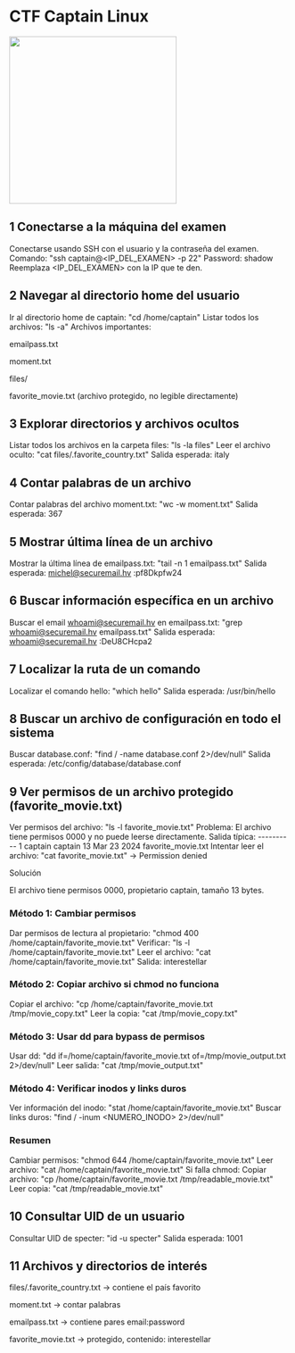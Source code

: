 # CTF Captain Linux
<img src="https://pbs.twimg.com/profile_images/824801278614204416/x9uWuwPm_400x400.jpg" width="300"/>

## 1 Conectarse a la máquina del examen

Conectarse usando SSH con el usuario y la contraseña del examen.
Comando: "ssh captain@<IP_DEL_EXAMEN> -p 22"
Password: shadow
Reemplaza <IP_DEL_EXAMEN> con la IP que te den.

## 2 Navegar al directorio home del usuario

Ir al directorio home de captain: "cd /home/captain"
Listar todos los archivos: "ls -a"
Archivos importantes:

emailpass.txt

moment.txt

files/

favorite_movie.txt (archivo protegido, no legible directamente)

## 3 Explorar directorios y archivos ocultos

Listar todos los archivos en la carpeta files: "ls -la files"
Leer el archivo oculto: "cat files/.favorite_country.txt"
Salida esperada: italy

## 4 Contar palabras de un archivo

Contar palabras del archivo moment.txt: "wc -w moment.txt"
Salida esperada: 367

## 5 Mostrar última línea de un archivo

Mostrar la última línea de emailpass.txt: "tail -n 1 emailpass.txt"
Salida esperada: michel@securemail.hv
:pf8Dkpfw24

## 6 Buscar información específica en un archivo

Buscar el email whoami@securemail.hv
 en emailpass.txt: "grep whoami@securemail.hv
 emailpass.txt"
Salida esperada: whoami@securemail.hv
:DeU8CHcpa2

## 7 Localizar la ruta de un comando

Localizar el comando hello: "which hello"
Salida esperada: /usr/bin/hello

## 8 Buscar un archivo de configuración en todo el sistema

Buscar database.conf: "find / -name database.conf 2>/dev/null"
Salida esperada: /etc/config/database/database.conf

## 9 Ver permisos de un archivo protegido (favorite_movie.txt)

Ver permisos del archivo: "ls -l favorite_movie.txt"
Problema: El archivo tiene permisos 0000 y no puede leerse directamente.
Salida típica: ---------- 1 captain captain 13 Mar 23 2024 favorite_movie.txt
Intentar leer el archivo: "cat favorite_movie.txt" → Permission denied

Solución

El archivo tiene permisos 0000, propietario captain, tamaño 13 bytes.

### Método 1: Cambiar permisos
Dar permisos de lectura al propietario: "chmod 400 /home/captain/favorite_movie.txt"
Verificar: "ls -l /home/captain/favorite_movie.txt"
Leer el archivo: "cat /home/captain/favorite_movie.txt"
Salida: interestellar

### Método 2: Copiar archivo si chmod no funciona
Copiar el archivo: "cp /home/captain/favorite_movie.txt /tmp/movie_copy.txt"
Leer la copia: "cat /tmp/movie_copy.txt"

### Método 3: Usar dd para bypass de permisos
Usar dd: "dd if=/home/captain/favorite_movie.txt of=/tmp/movie_output.txt 2>/dev/null"
Leer salida: "cat /tmp/movie_output.txt"

### Método 4: Verificar inodos y links duros
Ver información del inodo: "stat /home/captain/favorite_movie.txt"
Buscar links duros: "find / -inum <NUMERO_INODO> 2>/dev/null"

### Resumen
Cambiar permisos: "chmod 644 /home/captain/favorite_movie.txt"
Leer archivo: "cat /home/captain/favorite_movie.txt"
Si falla chmod:
Copiar archivo: "cp /home/captain/favorite_movie.txt /tmp/readable_movie.txt"
Leer copia: "cat /tmp/readable_movie.txt"

## 10 Consultar UID de un usuario

Consultar UID de specter: "id -u specter"
Salida esperada: 1001

## 11 Archivos y directorios de interés

files/.favorite_country.txt → contiene el país favorito

moment.txt → contar palabras

emailpass.txt → contiene pares email:password

favorite_movie.txt → protegido, contenido: interestellar
